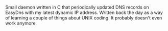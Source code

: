 Small daemon written in C that periodically updated DNS records on EasyDns with my latest dynamic IP address. Written back the day as a way of learning a couple of things about UNIX coding. It probably doesn't even work anymore.